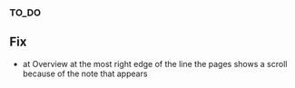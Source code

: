 ### TO_DO

## Fix

- at Overview at the most right edge of the line the pages shows a scroll because of the note that appears
